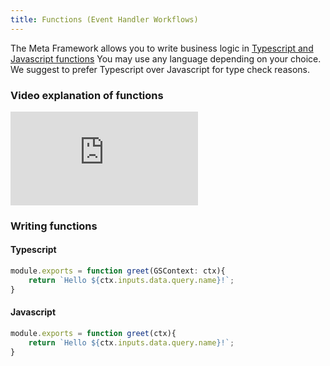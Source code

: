 ```yaml
---
title: Functions (Event Handler Workflows)
---
```


The Meta Framework allows you to write business logic in [Typescript and Javascript functions](/docs/microservices-framework/workflows/native-language-functions.md)
You may use any language depending on your choice. We suggest to prefer Typescript over Javascript for type check reasons. 


### Video explanation of functions

<!-- <div style={{ margin: '20px auto', textAlign: 'center' }}>
  <iframe width="560" height="315" src="https://www.youtube.com/embed/66TxoXEPKUc" frameBorder="0" allowFullScreen></iframe>
</div> -->

<div style={{ position: 'relative', paddingBottom: '56.25%', height: 0, overflow: 'hidden' }}>
<iframe style={{ position: 'absolute', top: 0, left: 0, width: '100%', height: '100%' }} src="https://www.youtube.com/embed/E33GqpTr4iw?si=Er9oRp9L6YzH8EJt" frameborder="0" allowfullscreen></iframe>
</div>

### Writing functions

#### Typescript
```typescript
module.exports = function greet(GSContext: ctx){
    return `Hello ${ctx.inputs.data.query.name}!`;
}
```
#### Javascript
```javascript
module.exports = function greet(ctx){
    return `Hello ${ctx.inputs.data.query.name}!`;
}
```


